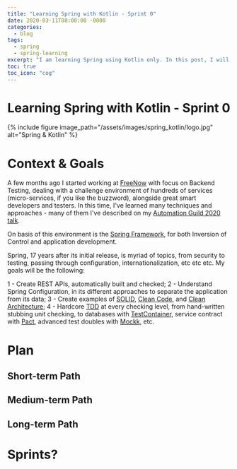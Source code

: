 ```yaml
---
title: "Learning Spring with Kotlin - Sprint 0"
date: 2020-03-11T08:00:00 -0000
categories:
  - blog
tags:
  - spring
  - spring-learning
excerpt: "I am learning Spring using Kotlin only. In this post, I will describe what are my goals and the path I can see to reach them."
toc: true
toc_icon: "cog"
---
```


# Learning Spring with Kotlin - Sprint 0

{% include figure image_path="/assets/images/spring_kotlin/logo.jpg" alt="Spring & Kotlin" %}

# Context & Goals

A few months ago I started working at [FreeNow](https://free-now.com/) with focus on Backend Testing, dealing with a challenge environment of hundreds of services (micro-services, if you like the buzzword), alongside great smart developers and testers. In this time, I've learned many techniques and approaches - many of them I've described on my [Automation Guild 2020 talk](https://guildconferences.com/conferences/automation-2020/).

On basis of this environment is the [Spring Framework](https://spring.io/projects/spring-framework), for both Inversion of Control and application development. 

Spring, 17 years after its initial release, is myriad of topics, from security to testing, passing through configuration, internationalization, etc etc etc. My goals will be the following:

1 - Create REST APIs, automatically built and checked;
2 - Understand Spring Configuration, in its different approaches to separate the application from its data;
3 - Create examples of [SOLID](https://en.wikipedia.org/wiki/SOLID_(object-oriented_design)), [Clean Code](https://www.amazon.com/Clean-Code-Handbook-Software-Craftsmanship/dp/0132350882), and [Clean Architecture](hhttps://www.amazon.com/Clean-Architecture-Craftsmans-Software-Structure/dp/0134494164/ref=sr_1_1);
4 - Hardcore [TDD](https://www.youtube.com/watch?v=qkblc5WRn-U) at every checking level, from hand-written stubbing unit checking, to databases with [TestContainer](https://www.testcontainers.org/), service contract with [Pact](pact.io), advanced test doubles with [Mockk](https://www.testcontainers.org/), etc.

# Plan
## Short-term Path

## Medium-term Path

## Long-term Path

# Sprints?